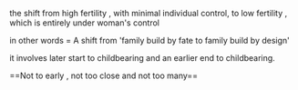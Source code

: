 the shift from high fertility , with minimal individual control, to low fertility , which is entirely under woman's control 

in other words =  A shift from 'family build by fate to family build by design'

it involves later start to childbearing and an earlier end to childbearing. 

==Not to early , not too close and not too many==

